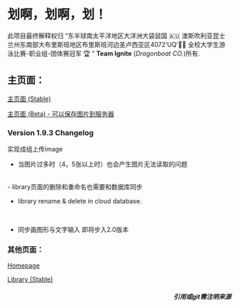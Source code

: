 # 划啊，划啊，划！

此项目最终解释权归 “东半球南太平洋地区大洋洲大袋鼠国 🇦🇺 澳斯吹利亚昆士兰州东南部大布里斯班地区布里斯班河边圣卢西亚区4072‘UQ’🏊🏻‍  全校大学生游泳比赛-职业组-团体赛冠军 🏆️ ” **Team Ignite** (*Dragonboat CO.*)所有.

## 主页面：

[主页面 (Stable)](https://s4523761-fableous.uqcloud.net/index.html)

[主页面 (Beta) - 可以保存图片到服务器](https://s4523761-fableous.uqcloud.net/index_beta.php)

### Version 1.9.3 Changelog

实现成组上传image
<br>
 - 当图片过多时（4，5张以上时）也会产生图片无法读取的问题
<br>
 - library页面的删除和重命名也需要和数据库同步

 - library rename & delete in cloud database.
<br>

- 同步画图形与文字输入
即将步入2.0版本

### 其他页面：

[Homepage](https://s4523761-fableous.uqcloud.net/home.html)

[Library (Stable)](https://s4523761-fableous.uqcloud.net/library.php)

##### <div align="right">*引用或git需注明来源*</div>
